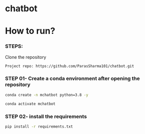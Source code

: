 # chatbot

# How to run?
### STEPS:

Clone the repository

```bash
Project repo: https://github.com/ParasSharma101/chatbot.git
```
### STEP 01- Create a conda environment after opening the repository

```bash
conda create -n mchatbot python=3.8 -y
```

```bash
conda activate mchatbot
```


### STEP 02- install the requirements
```bash
pip install -r requirements.txt
```


